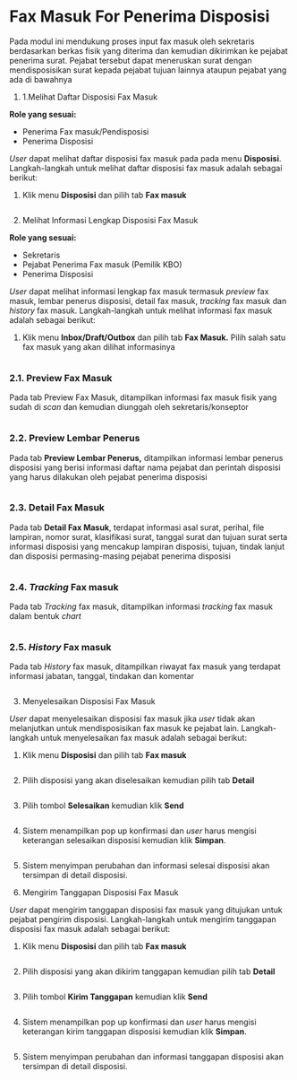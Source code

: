 # Fax Masuk For Penerima Disposisi

Pada modul ini mendukung proses input fax masuk oleh sekretaris berdasarkan berkas fisik yang diterima dan kemudian dikirimkan
ke pejabat penerima surat. Pejabat tersebut dapat meneruskan surat dengan mendisposisikan surat kepada pejabat tujuan lainnya
ataupun pejabat yang ada di bawahnya

1. 1.Melihat Daftar Disposisi Fax Masuk

**Role yang sesuai:**

- Penerima Fax masuk/Pendisposisi
- Penerima Disposisi

*User* dapat melihat daftar disposisi fax masuk pada pada menu **Disposisi**. Langkah-langkah untuk melihat daftar disposisi 
fax masuk adalah sebagai berikut:

1. Klik menu **Disposisi** dan pilih tab **Fax masuk**

 ![]()

2. Melihat Informasi Lengkap Disposisi Fax Masuk

**Role yang sesuai:**

- Sekretaris
- Pejabat Penerima Fax masuk (Pemilik KBO)
- Penerima Disposisi

*User* dapat melihat informasi lengkap fax masuk termasuk *preview* fax masuk, lembar penerus disposisi, detail fax masuk, 
*tracking* fax masuk dan *history* fax masuk. Langkah-langkah untuk melihat informasi fax masuk adalah sebagai berikut:

1. Klik menu **Inbox/Draft/Outbox** dan pilih tab **Fax Masuk.** Pilih salah satu fax masuk yang akan dilihat informasinya

 ![]()

### 2.1. Preview Fax Masuk

Pada tab Preview Fax Masuk, ditampilkan informasi fax masuk fisik yang sudah di *scan* dan kemudian diunggah oleh 
sekretaris/konseptor

 ![]()

### 2.2. Preview Lembar Penerus

Pada tab **Preview Lembar Penerus,** ditampilkan informasi lembar penerus disposisi yang berisi informasi daftar nama pejabat 
dan perintah disposisi yang harus dilakukan oleh pejabat penerima disposisi

 ![]()

### 2.3. Detail Fax Masuk

Pada tab **Detail Fax Masuk**, terdapat informasi asal surat, perihal, file lampiran, nomor surat, klasifikasi surat, 
tanggal surat dan tujuan surat serta informasi disposisi yang mencakup lampiran disposisi, tujuan, tindak lanjut dan 
disposisi permasing-masing pejabat penerima disposisi

 ![]()

### 2.4. *Tracking* Fax masuk

Pada tab *Tracking* fax masuk, ditampilkan informasi *tracking* fax masuk dalam bentuk *chart*

 ![]()

### 2.5. *History* Fax masuk

Pada tab *History* fax masuk, ditampilkan riwayat fax masuk yang terdapat informasi jabatan, tanggal, tindakan dan komentar

 ![]()





3. Menyelesaikan Disposisi Fax Masuk

*User* dapat menyelesaikan disposisi fax masuk jika *user* tidak akan melanjutkan untuk mendisposisikan fax masuk ke pejabat 
lain. Langkah-langkah untuk menyelesaikan fax masuk adalah sebagai berikut:

1. Klik menu **Disposisi** dan pilih tab **Fax masuk**

 ![]()

2. Pilih disposisi yang akan diselesaikan kemudian pilih tab **Detail**

 ![]()

3. Pilih tombol **Selesaikan** kemudian klik **Send**

 ![]()

4. Sistem menampilkan pop up konfirmasi dan *user* harus mengisi keterangan selesaikan disposisi kemudian klik **Simpan**.

 ![]()

5. Sistem menyimpan perubahan dan informasi selesai disposisi akan tersimpan di detail disposisi.





4. Mengirim Tanggapan Disposisi Fax Masuk

*User* dapat mengirim tanggapan disposisi fax masuk yang ditujukan untuk pejabat pengirim disposisi. Langkah-langkah untuk 
mengirim tanggapan disposisi fax masuk adalah sebagai berikut:

1. Klik menu **Disposisi** dan pilih tab **Fax masuk**

 ![]()

2. Pilih disposisi yang akan dikirim tanggapan kemudian pilih tab **Detail**

 ![]()

3. Pilih tombol **Kirim Tanggapan** kemudian klik **Send**

 ![]()

4. Sistem menampilkan pop up konfirmasi dan *user* harus mengisi keterangan kirim tanggapan disposisi kemudian klik **Simpan**.

 ![]()

5. Sistem menyimpan perubahan dan informasi tanggapan disposisi akan tersimpan di detail disposisi.